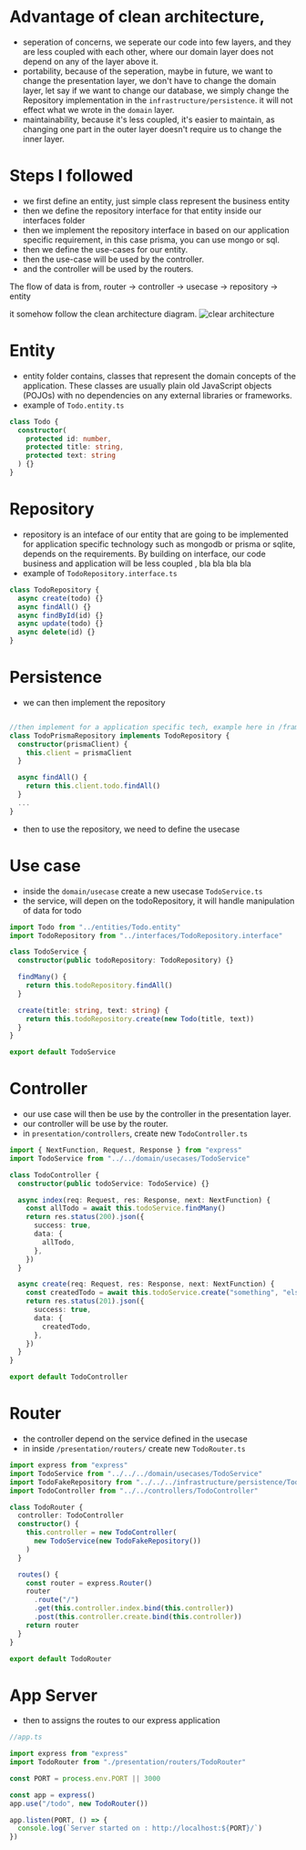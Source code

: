 # Advantage of clean architecture,

- seperation of concerns, we seperate our code into few layers, and they are less coupled with each other, where our domain layer does not depend on any of the layer above it.
- portability, because of the seperation, maybe in future, we want to change the presentation layer, we don't have to change the domain layer, let say if we want to change our database, we simply change the Repository implementation in the `infrastructure/persistence`. it will not effect what we wrote in the `domain` layer.
- maintainability, because it's less coupled, it's easier to maintain, as changing one part in the outer layer doesn't require us to change the inner layer.

# Steps I followed

- we first define an entity, just simple class represent the business entity
- then we define the repository interface for that entity inside our interfaces folder
- then we implement the repository interface in based on our application specific requirement, in this case prisma, you can use mongo or sql.
- then we define the use-cases for our entity.
- then the use-case will be used by the controller.
- and the controller will be used by the routers.

The flow of data is from, router -> controller -> usecase -> repository -> entity

it somehow follow the clean architecture diagram.
![clear architecture](https://blog.cleancoder.com/uncle-bob/images/2012-08-13-the-clean-architecture/CleanArchitecture.jpg)

# Entity

- entity folder contains, classes that represent the domain concepts of the application. These classes are usually plain old JavaScript objects (POJOs) with no dependencies on any external libraries or frameworks.
- example of `Todo.entity.ts`

```ts
class Todo {
  constructor(
    protected id: number,
    protected title: string,
    protected text: string
  ) {}
}
```

# Repository

- repository is an inteface of our entity that are going to be implemented for application specific technology such as mongodb or prisma or sqlite, depends on the requirements. By building on interface, our code business and application will be less coupled , bla bla bla bla
- example of `TodoRepository.interface.ts`

```ts
class TodoRepository {
  async create(todo) {}
  async findAll() {}
  async findById(id) {}
  async update(todo) {}
  async delete(id) {}
}
```

# Persistence

- we can then implement the repository

```ts

//then implement for a application specific tech, example here in /framework/persistence/TodoPrismaRepository.ts
class TodoPrismaRepository implements TodoRepository {
  constructor(prismaClient) {
    this.client = prismaClient
  }

  async findAll() {
    return this.client.todo.findAll()
  }
  ...
}
```

- then to use the repository, we need to define the usecase

# Use case

- inside the `domain/usecase` create a new usecase `TodoService.ts`
- the service, will depen on the todoRepository, it will handle manipulation of data for todo

```ts
import Todo from "../entities/Todo.entity"
import TodoRepository from "../interfaces/TodoRepository.interface"

class TodoService {
  constructor(public todoRepository: TodoRepository) {}

  findMany() {
    return this.todoRepository.findAll()
  }

  create(title: string, text: string) {
    return this.todoRepository.create(new Todo(title, text))
  }
}

export default TodoService
```

# Controller

- our use case will then be use by the controller in the presentation layer.
- our controller will be use by the router.
- in `presentation/controllers`, create new `TodoController.ts`

```ts
import { NextFunction, Request, Response } from "express"
import TodoService from "../../domain/usecases/TodoService"

class TodoController {
  constructor(public todoService: TodoService) {}

  async index(req: Request, res: Response, next: NextFunction) {
    const allTodo = await this.todoService.findMany()
    return res.status(200).json({
      success: true,
      data: {
        allTodo,
      },
    })
  }

  async create(req: Request, res: Response, next: NextFunction) {
    const createdTodo = await this.todoService.create("something", "else")
    return res.status(201).json({
      success: true,
      data: {
        createdTodo,
      },
    })
  }
}

export default TodoController
```

# Router

- the controller depend on the service defined in the usecase
- in inside `/presentation/routers/` create new `TodoRouter.ts`

```ts
import express from "express"
import TodoService from "../../../domain/usecases/TodoService"
import TodoFakeRepository from "../../../infrastructure/persistence/TodoFakeRepository"
import TodoController from "../../controllers/TodoController"

class TodoRouter {
  controller: TodoController
  constructor() {
    this.controller = new TodoController(
      new TodoService(new TodoFakeRepository())
    )
  }

  routes() {
    const router = express.Router()
    router
      .route("/")
      .get(this.controller.index.bind(this.controller))
      .post(this.controller.create.bind(this.controller))
    return router
  }
}

export default TodoRouter
```

# App Server

- then to assigns the routes to our express application

```ts
//app.ts

import express from "express"
import TodoRouter from "./presentation/routers/TodoRouter"

const PORT = process.env.PORT || 3000

const app = express()
app.use("/todo", new TodoRouter())

app.listen(PORT, () => {
  console.log(`Server started on : http://localhost:${PORT}/`)
})
```

